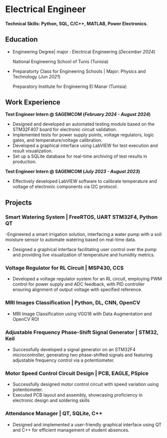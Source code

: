 # Electrical Engineer

#### Technical Skills: Python, SQL, C/C++, MATLAB, Power Electronics.

## Education								       		
- Engineering Degree| major : Electrical Engineering (_December 2024_)
  
  National Engineering School of Tunis (Tunisia) 			        		
- Preparatorty Class for Engineering Schools | Major: Physics and Technology (_Jun 2021_)
  
  Preparatory Institute for Engineering El Manar (Tunisia)

## Work Experience
**Test Engineer Intern @ SAGEMCOM (_February 2024 -  August 2024_)**
- Designed and developed an automated testing module based on the STM32F407 board for electronic circuit validation.
- Implemented tests for power supply points, voltage regulators, logic gates, and
temperature/voltage calibration.
- Developed a graphical interface using LabVIEW for test execution and result visualization.
-  Set up a SQLite database for real-time archiving of test results in production.

**Test Engineer Intern @ SAGEMCOM (_July 2023 - August 2023_)**
- Effectively developed LabVIEW software to calibrate temperature and voltage of electronic components via I2C protocol.

## Projects
### Smart Watering System | FreeRTOS, UART STM32F4, Python QT

-Engineered a smart irrigation solution, interfacing a water pump with a soil moisture sensor to
automate watering based on real-time data.
- Designed a graphical interface facilitating user control over the pump and providing live visualization of temperature and humidity metrics.


### Voltage Regulator for RL Circuit | MSP430, CCS

- Developed a voltage regulator system for an RL circuit, employing PWM control for power supply and ADC feedback, with PID controller ensuring alignment of output voltage with specified reference.

### MRI Images Classification | Python, DL, CNN, OpenCV

- MRI Image Classification using VGG16 with Data Augmentation and OpenCV ROI


### Adjustable Frequency Phase-Shift Signal Generator | STM32, Keil

- Successfully developed a signal generator on an STM32F4 microcontroller, generating two phase-shifted signals and featuring adjustable frequency control via a potentiometer.


### Motor Speed Control Circuit Design | PCB, EAGLE, PSpice

- Successfully designed motor control circuit with speed variation using potentiometer.
- Executed PCB layout and assembly, showcasing proficiency in electronic design and soldering skills

### Attendance Manager | QT, SQLite, C++

- Designed and implemented a user-friendly graphical interface using QT and C++ for efficient management of student absences.

